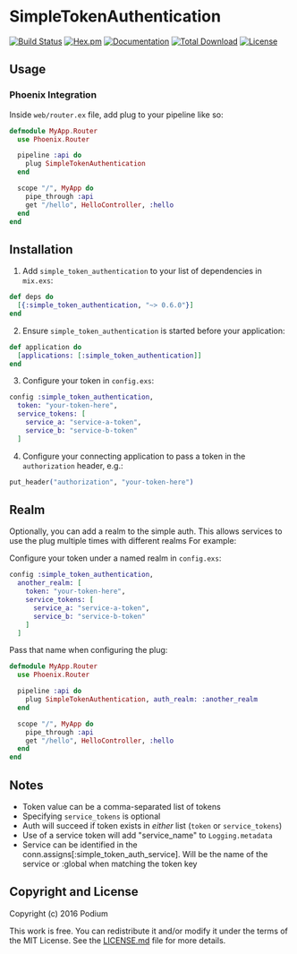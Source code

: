 # SimpleTokenAuthentication

[![Build Status](https://github.com/podium/simple_token_authentication/actions/workflows/ci.yml/badge.svg)](https://github.com/podium/simple_token_authentication/actions/workflows/ci.yml) [![Hex.pm](https://img.shields.io/hexpm/v/simple_token_authentication.svg)](https://hex.pm/packages/simple_token_authentication) [![Documentation](https://img.shields.io/badge/documentation-gray)](https://hexdocs.pm/simple_token_authentication)
[![Total Download](https://img.shields.io/hexpm/dt/simple_token_authentication.svg)](https://hex.pm/packages/simple_token_authentication)
[![License](https://img.shields.io/hexpm/l/simple_token_authentication.svg)](https://github.com/podium/simple_token_authentication/blob/master/LICENSE.md)
## Usage
### Phoenix Integration

Inside `web/router.ex` file, add plug to your pipeline like so:

```elixir
defmodule MyApp.Router
  use Phoenix.Router

  pipeline :api do
    plug SimpleTokenAuthentication
  end

  scope "/", MyApp do
    pipe_through :api
    get "/hello", HelloController, :hello
  end
end
```
## Installation

1. Add `simple_token_authentication` to your list of dependencies in `mix.exs`:

```elixir
def deps do
  [{:simple_token_authentication, "~> 0.6.0"}]
end
```

2. Ensure `simple_token_authentication` is started before your application:

```elixir
def application do
  [applications: [:simple_token_authentication]]
end
```

3. Configure your token in `config.exs`:
```elixir
config :simple_token_authentication,
  token: "your-token-here",
  service_tokens: [
    service_a: "service-a-token",
    service_b: "service-b-token"
  ]
```

4. Configure your connecting application to pass a token in the `authorization` header, e.g.:
```elixir
put_header("authorization", "your-token-here")
```

## Realm

Optionally, you can add a realm to the simple auth. This allows services to use the plug multiple times with different realms
For example:

Configure your token under a named realm in `config.exs`:
```elixir
config :simple_token_authentication,
  another_realm: [
    token: "your-token-here",
    service_tokens: [
      service_a: "service-a-token",
      service_b: "service-b-token"
    ]
  ]
```

Pass that name when configuring the plug:
```elixir
defmodule MyApp.Router
  use Phoenix.Router

  pipeline :api do
    plug SimpleTokenAuthentication, auth_realm: :another_realm
  end

  scope "/", MyApp do
    pipe_through :api
    get "/hello", HelloController, :hello
  end
end
```


## Notes

- Token value can be a comma-separated list of tokens
- Specifying `service_tokens` is optional
- Auth will succeed if token exists in *either* list (`token` or `service_tokens`)
- Use of a service token will add "service_name" to `Logging.metadata`
- Service can be identified in the conn.assigns[:simple_token_auth_service]. Will be the name of the service or :global when matching the token key

## Copyright and License

Copyright (c) 2016 Podium

This work is free. You can redistribute it and/or modify it under the
terms of the MIT License. See the [LICENSE.md](./LICENSE.md) file for more details.
